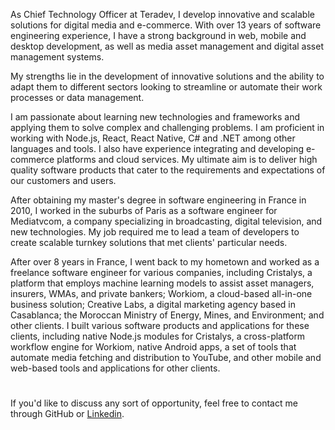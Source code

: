 <!--<picture>
  <source media="(prefers-color-scheme: dark)" srcset="https://raw.githubusercontent.com/aelassas/aelassas/output/github-snake-dark.svg" />
  <source media="(prefers-color-scheme: light)" srcset="https://raw.githubusercontent.com/aelassas/aelassas/output/github-snake.svg" />
  <img alt="github-snake" src="https://raw.githubusercontent.com/aelassas/aelassas/output/github-snake.svg" />
</picture>-->

As Chief Technology Officer at Teradev, I develop innovative and scalable solutions for digital media and e-commerce. With over 13 years of software engineering experience, I have a strong background in web, mobile and desktop development, as well as media asset management and digital asset management systems.

My strengths lie in the development of innovative solutions and the ability to adapt them to different sectors looking to streamline or automate their work processes or data management.

I am passionate about learning new technologies and frameworks and applying them to solve complex and challenging problems. I am proficient in working with Node.js, React, React Native, C# and .NET among other languages and tools. I also have experience integrating and developing e-commerce platforms and cloud services. My ultimate aim is to deliver high quality software products that cater to the requirements and expectations of our customers and users.

After obtaining my master's degree in software engineering in France in 2010, I worked in the suburbs of Paris as a software engineer for Mediatvcom, a company specializing in broadcasting, digital television, and new technologies. My job required me to lead a team of developers to create scalable turnkey solutions that met clients' particular needs.

After over 8 years in France, I went back to my hometown and worked as a freelance software engineer for various companies, including Cristalys, a platform that employs machine learning models to assist asset managers, insurers, WMAs, and private bankers; Workiom, a cloud-based all-in-one business solution; Creative Labs, a digital marketing agency based in Casablanca; the Moroccan Ministry of Energy, Mines, and Environment; and other clients. I built various software products and applications for these clients, including native Node.js modules for Cristalys, a cross-platform workflow engine for Workiom, native Android apps, a set of tools that automate media fetching and distribution to YouTube, and other mobile and web-based tools and applications for other clients.

#
If you'd like to discuss any sort of opportunity, feel free to contact me through GitHub or [Linkedin](https://www.linkedin.com/in/aelassas/).
